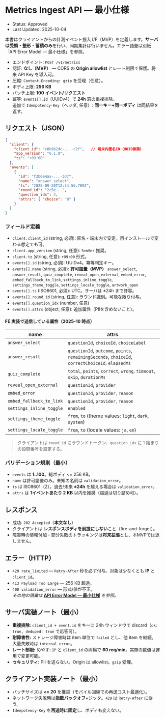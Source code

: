 # Metrics Ingest API — 最小仕様
- Status: Approved
- Last Updated: 2025-10-04

本書はクライアントからの計測イベント投入 I/F（MVP）を定義します。**サーバは受領・整形・蓄積のみ**を行い、同期集計は行いません。エラー語彙は別紙「API Error Model — 最小仕様」を参照。

- エンドポイント: `POST /v1/metrics`
- 認証: **なし（MVP）** — CORS の **Origin allowlist** とレート制限で保護。将来 API Key を導入可。
- 圧縮: `Content-Encoding: gzip` を受理（任意）。
- ボディ上限: **256 KB**
- バッチ上限: **100 イベント/リクエスト**
- 冪等: `events[].id`（UUIDv4）で **24h** 窓の重複排除。  
  追加で `Idempotency-Key`（ヘッダ, 任意）: **同一キー+同一ボディ** は同結果を返す。

## リクエスト（JSON）
```json
{
  "client": {
    "client_id": "c0b9b2dc-...-c2f",   // 端末内匿名ID（UUID推奨）
    "app_version": "0.1.0",
    "tz": "+09:00"
  },
  "events": [
    {
      "id": "f2b6e4aa-...-3d7",
      "name": "answer_select",
      "ts": "2025-09-20T12:34:56.789Z",
      "round_id": "2c5e...",
      "question_idx": 3,
      "attrs": { "choice": "B" }
    }
  ]
}
```

### フィールド定義
- `client.client_id` (string, 必須): 匿名・端末内で安定。再インストールで変わる想定でも可。
- `client.app_version` (string, 任意): `SemVer` 推奨。
- `client.tz` (string, 任意): `+09:00` 形式。
- `events[].id` (string, 必須): UUIDv4。冪等判定キー。
- `events[].name` (string, 必須): **許可語彙（MVP）**
  `answer_select`, `answer_result`, `quiz_complete`, `reveal_open_external`, `embed_error`, `embed_fallback_to_link`, `settings_inline_toggle`, `settings_theme_toggle`, `settings_locale_toggle`, `artwork_open`
- `events[].ts` (ISO8601, 必須): UTC。サーバは ±24h まで許容。
- `events[].round_id` (string, 任意): ラウンド識別。可能な限り付与。
- `events[].question_idx` (number, 任意)
- `events[].attrs` (object, 任意): 追加属性（PIIを含めないこと）。

#### FE 実装で送信している属性（2025-10 時点）
| name | attrs |
| --- | --- |
| `answer_select` | `questionId`, `choiceId`, `choiceLabel` |
| `answer_result` | `questionId`, `outcome`, `points`, `remainingSeconds`, `choiceId`, `correctChoiceId`, `elapsedMs` |
| `quiz_complete` | `total`, `points`, `correct`, `wrong`, `timeout`, `skip`, `durationMs` |
| `reveal_open_external` | `questionId`, `provider` |
| `embed_error` | `questionId`, `provider`, `reason` |
| `embed_fallback_to_link` | `questionId`, `provider`, `reason` |
| `settings_inline_toggle` | `enabled` |
| `settings_theme_toggle` | `from`, `to` (theme values: `light`, `dark`, `system`) |
| `settings_locale_toggle` | `from`, `to` (locale values: `ja`, `en`) |

> クライアントは `round_id` にラウンドトークン、`question_idx` に 1 始まりの設問番号を設定する。

### バリデーション規則（最小）
- `events` は **1..100**。総ボディ <= 256 KB。
- `name` は許可語彙のみ。未知の名前は `validation_error`。
- `ts` は ISO8601（Z）。過去/未来 **±24h** を越える場合は `validation_error`。
- `attrs` は **1イベントあたり 2 KB** 以内を推奨（超過は切り詰め可）。

## レスポンス
- 成功: `202 Accepted`（**本文なし**）
- クライアントは **レスポンスボディを前提にしない**こと（fire-and-forget）。
- 障害時の情報付加・部分失敗のトラッキングは**将来拡張**とし、本MVPでは返しません。

## エラー（HTTP）
- `429 rate_limited` — `Retry-After` 秒を必ず付与。対象は少なくとも **IP** と `client_id`。
- `413 Payload Too Large` — 256 KB 超過。
- `400 validation_error` — 形式/値が不正。  
  *その他の語彙は* **[API Error Model — 最小仕様](./error-model.md)** *を参照。*

## サーバ実装ノート（最小）
- **重複排除:** `client_id + event.id` をキーに 24h ウィンドウで discard（`ok: true, deduped: true` で応答可）。
- **耐障害性:** ストレージ障害時は item 単位で `failed` とし、他 item を継続。大量失敗時は `internal_error`。
- **レート制限:** めやす: `IP` と `client_id` の両輪で **60 req/min**。実際の数値は運用で変更可能。
- **セキュリティ:** PII を送らない。Origin は allowlist。`gzip` 受理。

## クライアント実装ノート（最小）
- バッチサイズは **<= 20** を推奨（モバイル回線での再送コスト最適化）。
- ネットワーク失敗時は**指数バックオフ**+ジッタ。`429` は `Retry-After` に従う。
- `Idempotency-Key` を**再送時に固定**し、ボディも変えない。
